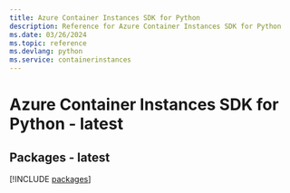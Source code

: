 ```yaml
---
title: Azure Container Instances SDK for Python
description: Reference for Azure Container Instances SDK for Python
ms.date: 03/26/2024
ms.topic: reference
ms.devlang: python
ms.service: containerinstances
---
```

# Azure Container Instances SDK for Python - latest
## Packages - latest
[!INCLUDE [packages](container-instances-index.md)]